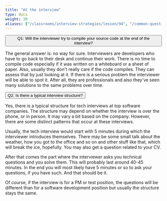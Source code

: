 ```yaml
---
title: "At the interview"
type: docs
weight: 30
aliases: ["/classrooms/interview-strategies/lesson/94", "/common-questions/at-the-interview"]
---
```

<div class="accordion" id="accordionExample" class="open">
  <div class="accordion-item">
    <div class="accordion-header" id="headingOne">
      <button class="accordion-button collapsed" type="button" data-bs-toggle="collapse" data-bs-target="#collapseOne" aria-expanded="false" aria-controls="collapseOne">
        Q1: Will the interviewer try to compile your source code at the end of the interview?
      </button>
    </div>
    <div id="collapseOne" class="accordion-collapse collapse" aria-labelledby="headingOne" data-bs-parent="#accordionExample">
      <div class="accordion-body">
        <p>The general answer is: no way for sure. Interviewers are developers who have to go back to their desk and continue their work. There is no time to compile code especially if it was written on a whiteboard or a sheet of paper. Also, usually they don't really care if the code compiles. They can assess that by just looking at it. If there is a serious problem the interviewer will be able to spot it. After all, they are professionals and also they've seen many solutions to the same problems over time.</p>
      </div>
    </div>
  </div>

  <div class="accordion-item">
    <div class="accordion-header" id="headingTwo">
      <button class="accordion-button collapsed" type="button" data-bs-toggle="collapse" data-bs-target="#collapseTwo" aria-expanded="false" aria-controls="collapseTwo">
        Q2: Is there a typical interview structure?
      </button>
    </div>
    <div id="collapseTwo" class="accordion-collapse collapse" aria-labelledby="headingTwo" data-bs-parent="#accordionExample">
      <div class="accordion-body">
        <p>Yes, there is a typical structure for tech interviews at top software companies. The structure may depend on whether the interview is over the phone, or in person. It may vary a bit based on the company. However, there are some distinct patterns that occur at these interviews.</p>
        <p>Usually, the tech interview would start with 5 minutes during which the interviewer introduces themselves. There may be some small talk about the weather, how you got to the office and so on and other stuff like that, which will break the ice, hopefully. You may also get a question related to your CV.</p>
        <p>After that comes the part where the interviewer asks you technical questions and you solve them. This will probably last around 40-45 minutes. In the end you will most likely have 5 minutes or so to ask your questions, if you have such. And that should be it.</p>
        <p>Of course, if the interview is for a PM or test position, the questions will be different than for a software development position but usually the structure stays the same.</p>
      </div>
    </div>
  </div>
</div>
